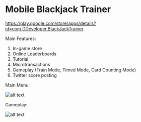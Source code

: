 # Mobile Blackjack Trainer

https://play.google.com/store/apps/details?id=com.DDeveloper.BlackJackTrainer

Main Features:

1. In-game store
2. Online Leaderboards
3. Tutorial
4. Microtransactions
5. Gameplay (Train Mode, Timed Mode, Card Counting Mode)
6. Twitter score posting


Main Menu:

![alt text](https://lh3.googleusercontent.com/Q81PJLB0mPOhNoWGqE87d3Mpp7-q1w2TLnAU0u5S06CIGlJIpvT84r2Di24L5rWNqfM=w1920-h949-rw)

Gameplay:

![alt text](https://lh3.googleusercontent.com/7gFXK3no0989Gr1aSgmAI2KxehxLy34HCbV3kSjSYiQU-QQETpoqVqqLvowcw8djf52L=w1920-h949-rw)

